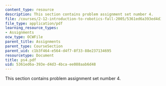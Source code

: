 ```yaml
---
content_type: resource
description: This section contains problem assignment set number 4.
file: /courses/2-12-introduction-to-robotics-fall-2005/5361ed6a393ed4d34bcaee088aab6d48_ps4.pdf
file_type: application/pdf
learning_resource_types:
- Assignments
ocw_type: OCWFile
parent_title: Assignments
parent_type: CourseSection
parent_uid: c1b3f464-e564-d4f7-8f33-88e237134695
resourcetype: Document
title: ps4.pdf
uid: 5361ed6a-393e-d4d3-4bca-ee088aab6d48
---
```

This section contains problem assignment set number 4.


